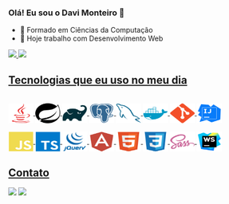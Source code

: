 
### Olá! Eu sou o Davi Monteiro 👋

- 📜 Formado em Ciências da Computação
- 🔭 Hoje trabalho com Desenvolvimento Web

<div>
  <a href="https://github.com/Davi-Bandeira">
  <img height="180em" src="https://github-readme-stats.vercel.app/api?username=Davi-Bandeira&show_icons=true&theme=dark&include_all_commits=true"/>
  <img height="180em" src="https://github-readme-stats.vercel.app/api/top-langs/?username=Davi-Bandeira&layout=compact&langs_count=7&theme=dark"/>
</div>

## Tecnologias que eu uso no meu dia
  
<div style="display: inline_block"><br>
  <img align="center" alt="Java" height="40" width="50" src="https://raw.githubusercontent.com/devicons/devicon/master/icons/java/java-plain.svg">
  <img align="center" alt="Spring" height="40" width="50" src="https://raw.githubusercontent.com/devicons/devicon/master/icons/spring/spring-plain.svg">
  <img align="center" alt="Gradle" height="40" width="50" src="https://raw.githubusercontent.com/devicons/devicon/master/icons/gradle/gradle-plain.svg">
  <img align="center" alt="PostgreSQL" height="40" width="50" src="https://raw.githubusercontent.com/devicons/devicon/master/icons/postgresql/postgresql-plain.svg">
  <img align="center" alt="MySql" height="40" width="50" src="https://raw.githubusercontent.com/devicons/devicon/master/icons/mysql/mysql-plain.svg">
  <img align="center" alt="Docker" height="40" width="50" src="https://raw.githubusercontent.com/devicons/devicon/master/icons/docker/docker-plain.svg">
  <img align="center" alt="Git" height="40" width="50" src="https://raw.githubusercontent.com/devicons/devicon/master/icons/git/git-plain.svg">
  <img align="center" alt="Intellij" height="40" width="50" src="https://raw.githubusercontent.com/devicons/devicon/master/icons/intellij/intellij-plain.svg">
</div><br/>
  
 <div style="display: inline_block">
  <img align="center" alt="Js" height="40" width="50" src="https://raw.githubusercontent.com/devicons/devicon/master/icons/javascript/javascript-plain.svg">
  <img align="center" alt="Ts" height="40" width="50" src="https://raw.githubusercontent.com/devicons/devicon/master/icons/typescript/typescript-plain.svg">
  <img align="center" alt="Jquery" height="40" width="50" src="https://raw.githubusercontent.com/devicons/devicon/master/icons/jquery/jquery-plain-wordmark.svg">
  <img align="center" alt="Angular" height="40" width="50" src="https://raw.githubusercontent.com/devicons/devicon/master/icons/angularjs/angularjs-plain.svg">
  <img align="center" alt="HTML" height="40" width="50" src="https://raw.githubusercontent.com/devicons/devicon/master/icons/html5/html5-original.svg">
  <img align="center" alt="CSS" height="40" width="50" src="https://raw.githubusercontent.com/devicons/devicon/master/icons/css3/css3-original.svg">
  <img align="center" alt="SASS" height="40" width="50" src="https://raw.githubusercontent.com/devicons/devicon/master/icons/sass/sass-original.svg">
  <img align="center" alt="Webstorm" height="40" width="50" src="https://raw.githubusercontent.com/devicons/devicon/master/icons/webstorm/webstorm-original.svg">
</div>

## Contato
  <div>
    <a href = "mailto:davibandeira2011@hotmail.com"><img src="https://img.shields.io/badge/-Gmail-%23333?style=for-the-badge&logo=gmail&logoColor=white" target="_blank"></a>
    <a href="https://www.linkedin.com/in/davi-monteiro-bandeira" target="_blank"><img src="https://img.shields.io/badge/-LinkedIn-%230077B5?style=for-the-badge&logo=linkedin&logoColor=white" target="_blank"></a>
  </div>
